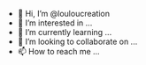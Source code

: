 - 👋 Hi, I’m @louloucreation
- 👀 I’m interested in ...
- 🌱 I’m currently learning ...
- 💞️ I’m looking to collaborate on ...
- 📫 How to reach me ...

<!---
louloucreation/louloucreation is a ✨ special ✨ repository because its `README.md` (this file) appears on your GitHub profile.
You can click the Preview link to take a look at your changes.
--->
